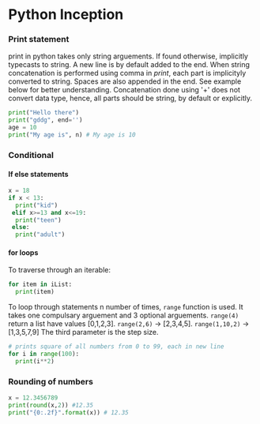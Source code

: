 # Python Inception

### Print statement
print in python takes only string arguements. If found otherwise, implicitly typecasts to string. A new line is by default 
added to the end. When string concatenation is performed using comma in *print*, each part is implicityly converted to string. 
Spaces are also appended in the end. See example below for better understanding. Concatenation done using '+' does not convert 
data type, hence, all parts should be string, by default or explicitly.
```Python
print("Hello there")
print("gddg", end='')
age = 10
print("My age is", n) # My age is 10
```

### Conditional
#### If else statements
```Python
x = 18
if x < 13:
  print("kid")
 elif x>=13 and x<=19:
  print("teen")
 else:
  print("adult")
```

#### for loops
To traverse through an iterable:
```python
for item in iList:
  print(item)
```
To loop through statements n number of times, ```range``` function is used. It takes one compulsary arguement and 3 optional 
arguements. ```range(4)``` return a list have values [0,1,2,3]. ```range(2,6)``` -> [2,3,4,5]. ```range(1,10,2)``` -> [1,3,5,7,9]
The third parameter is the step size.
```python
# prints square of all numbers from 0 to 99, each in new line
for i in range(100):
  print(i**2) 
```
### Rounding of numbers
```python
x = 12.3456789
print(round(x,2)) #12.35
print("{0:.2f}".format(x)) # 12.35
```
